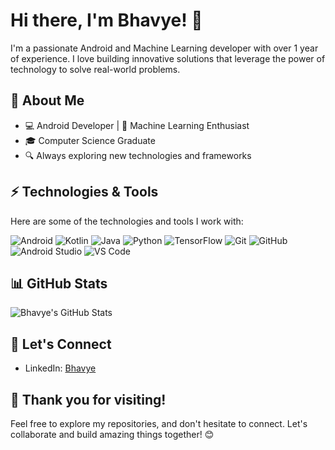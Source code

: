 # Hi there, I'm Bhavye! 👋

I'm a passionate Android and Machine Learning developer with over 1 year of experience. I love building innovative solutions that leverage the power of technology to solve real-world problems.

## 🚀 About Me

- 💻 Android Developer | 🤖 Machine Learning Enthusiast
- 🎓 Computer Science Graduate
- 🔍 Always exploring new technologies and frameworks

## ⚡ Technologies & Tools

Here are some of the technologies and tools I work with:

![Android](https://img.shields.io/badge/-Android-3DDC84?style=flat-square&logo=android&logoColor=white)
![Kotlin](https://img.shields.io/badge/-Kotlin-0095D5?style=flat-square&logo=kotlin&logoColor=white)
![Java](https://img.shields.io/badge/-Java-007396?style=flat-square&logo=java&logoColor=white)
![Python](https://img.shields.io/badge/-Python-3776AB?style=flat-square&logo=python&logoColor=white)
![TensorFlow](https://img.shields.io/badge/-TensorFlow-FF6F00?style=flat-square&logo=tensorflow&logoColor=white)
![Git](https://img.shields.io/badge/-Git-F05032?style=flat-square&logo=git&logoColor=white)
![GitHub](https://img.shields.io/badge/-GitHub-181717?style=flat-square&logo=github&logoColor=white)
![Android Studio](https://img.shields.io/badge/-Android%20Studio-3DDC84?style=flat-square&logo=android-studio&logoColor=white)
![VS Code](https://img.shields.io/badge/-VS%20Code-007ACC?style=flat-square&logo=visual-studio-code&logoColor=white)

## 📊 GitHub Stats

![Bhavye's GitHub Stats](https://github-readme-stats.vercel.app/api?username=yourusername&show_icons=true&hide_border=true)

## 🌟 Let's Connect

- LinkedIn: [Bhavye](https://www.linkedin.com/in/bhavye-jain-8980ab255/)

## 🎉 Thank you for visiting!

Feel free to explore my repositories, and don't hesitate to connect. Let's collaborate and build amazing things together! 😊
